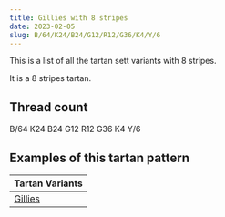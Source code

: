 ```yaml
---
title: Gillies with 8 stripes
date: 2023-02-05
slug: B/64/K24/B24/G12/R12/G36/K4/Y/6
---
```

This is a list of all the tartan sett variants with 8 stripes.

It is a 8 stripes tartan.


## Thread count
B/64 K24 B24 G12 R12 G36 K4 Y/6

## Examples of this tartan pattern

| Tartan Variants |
|---------------|
| [Gillies](/variants/b/64/k24/b24/g12/r12/g36/k4/y/6-b304080-g008000-k000000-rc00000-yf0c000)||
